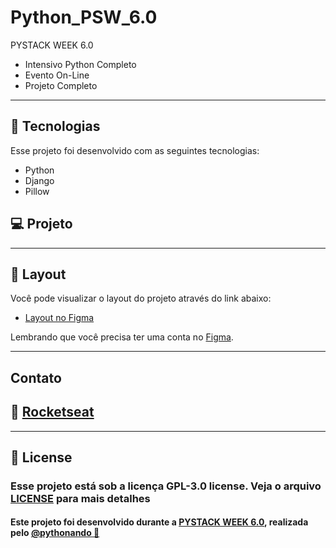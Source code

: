 # Python_PSW_6.0

PYSTACK WEEK 6.0

- Intensivo Python Completo
- Evento On-Line
- Projeto Completo

---

## 🚀 Tecnologias

Esse projeto foi desenvolvido com as seguintes tecnologias:

- Python
- Django
- Pillow

## 💻 Projeto

---

## 🔖 Layout

Você pode visualizar o layout do projeto através do link abaixo:

- [Layout no Figma](https://www.figma.com/file/NYEOiXmkj8vTQuH9P02oCf/Untitled?node-id=0%3A1&t=llnUF6GCxAlFqDo8-1)

Lembrando que você precisa ter uma conta no [Figma](http://figma.com/).

---

## Contato

## 🚀 [Rocketseat](<https://app.rocketseat.com.br/me/tiago-egas-08359>)

---

## 📝 License

### Esse projeto está sob a licença GPL-3.0 license. Veja o arquivo [LICENSE](LICENSE) para mais detalhes

#### Este projeto foi desenvolvido durante a **[PYSTACK WEEK 6.0](<https://pythonando.com.br/psw/evento/>)**, realizada pelo **[@pythonando 💜](<https://www.youtube.com/@pythonando>)**
